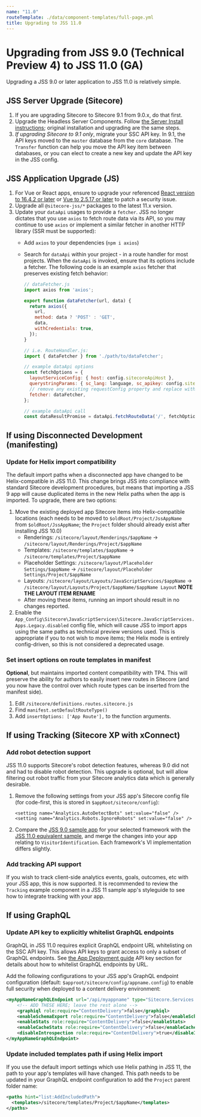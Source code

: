 ```yaml
---
name: "11.0"
routeTemplate: ./data/component-templates/full-page.yml
title: Upgrading to JSS 11.0
---
```


# Upgrading from JSS 9.0 (Technical Preview 4) to JSS 11.0 (GA)

Upgrading a JSS 9.0 or later application to JSS 11.0 is relatively simple.

## JSS Server Upgrade (Sitecore)

1. If you are upgrading Sitecore to Sitecore 9.1 from 9.0.x, do that first.
1. Upgrade the Headless Server Components. Follow [the Server Install instructions](/docs/getting-started/jss-server-install); original installation and upgrading are the same steps.
1. *If upgrading Sitecore to 9.1 only*, migrate your SSC API key. In 9.1, the API keys moved to the `master` database from the `core` database. The `Transfer` function can help you move the API key item between databases, or you can elect to create a new key and update the API key in the JSS config.

## JSS Application Upgrade (JS)

1. For Vue or React apps, ensure to upgrade your referenced [React version to 16.4.2 or later](https://reactjs.org/blog/2018/08/01/react-v-16-4-2.html) or [Vue to 2.5.17 or later](https://twitter.com/vuejs/status/1024754536877973504) to patch a security issue.
1. Upgrade all `@sitecore-jss/*` packages to the latest 11.x version.
1. Update your `dataApi` usages to provide a `fetcher`. JSS no longer dictates that you use `axios` to fetch route data via its API, so you may continue to use `axios` or implement a similar fetcher in another HTTP library (SSR must be supported):
    * Add `axios` to your dependencies (`npm i axios`)
    * Search for `dataApi` within your project - in a route handler for most projects. When the `dataApi` is invoked, ensure that its options include a fetcher. The following code is an example `axios` fetcher that preserves existing fetch behavior:

      ```js
      // dataFetcher.js
      import axios from 'axios';

      export function dataFetcher(url, data) {
        return axios({
          url,
          method: data ? 'POST' : 'GET',
          data,
          withCredentials: true,
        });
      }

      // i.e. RouteHandler.js:
      import { dataFetcher } from './path/to/dataFetcher';

      // example dataApi options
      const fetchOptions = {
        layoutServiceConfig: { host: config.sitecoreApiHost },
        querystringParams: { sc_lang: language, sc_apikey: config.sitecoreApiKey },
        // remove any existing requestConfig property and replace with 'fetcher'
        fetcher: dataFetcher,
      };

      // example dataApi call
      const dataResultPromise = dataApi.fetchRouteData('/', fetchOptions);
      ```

## If using Disconnected Development (manifesting)

### Update for Helix import compatibility

The default import paths when a disconnected app have changed to be Helix-compatible in JSS 11.0. This change brings JSS into compliance with standard Sitecore development procedures, but means that importing a JSS 9 app will cause duplicated items in the new Helix paths when the app is imported. To upgrade, there are two options:

1. Move the existing deployed app Sitecore items into Helix-compatible locations (each needs to be moved to `$oldRoot/Project/JssAppName` from `$oldRoot/JssAppName`; the `Project` folder should already exist after installing JSS 10.0)
    * Renderings: `/sitecore/layout/Renderings/$appName` -> `/sitecore/layout/Renderings/Project/$appName`
    * Templates: `/sitecore/templates/$appName` -> `/sitecore/templates/Project/$appName`
    * Placeholder Settings: `/sitecore/layout/Placeholder Settings/$appName` -> `/sitecore/layout/Placeholder Settings/Project/$appName`
    * Layouts: `/sitecore/layout/Layouts/JavaScriptServices/$appName` -> `/sitecore/layout/Layouts/Project/$appName/$appName Layout` **NOTE THE LAYOUT ITEM RENAME**
    * After moving these items, running an import should result in no changes reported.
1. Enable the `App_Config\Sitecore\JavaScriptServices\Sitecore.JavaScriptServices.Apps.Legacy.disabled` config file, which will cause JSS to import apps using the same paths as technical preview versions used. This is appropriate if you to not wish to move items; the Helix mode is entirely config-driven, so this is not considered a deprecated usage.

### Set insert options on route templates in manifest

**Optional**, but maintains imported content compatibility with TP4. This will preserve the ability for authors to easily insert new routes in Sitecore (and you now have the control over which route types can be inserted from the manifest side).

1. Edit `/sitecore/definitions.routes.sitecore.js`
1. Find `manifest.setDefaultRouteType()`
1. Add `insertOptions: ['App Route'],` to the function arguments. 

## If using Tracking (Sitecore XP with xConnect)

### Add robot detection support 

JSS 11.0 supports Sitecore's robot detection features, whereas 9.0 did not and had to disable robot detection. This upgrade is optional, but will allow filtering out robot traffic from your Sitecore analytics data which is generally desirable.

1. Remove the following settings from your JSS app's Sitecore config file (for code-first, this is stored in `$appRoot/sitecore/config`):

    ```
    <setting name="Analytics.AutoDetectBots" set:value="false" />
    <setting name="Analytics.Robots.IgnoreRobots" set:value="false" />
    ```
1. Compare the [JSS 9.0 sample app](https://github.com/Sitecore/jss/tree/a137e11f39982adb7f0ad9284e16a171c337d990/samples) for your selected framework with the [JSS 11.0 equivalent sample](https://github.com/Sitecore/jss/tree/master/samples), and merge the changes into your app relating to `VisitorIdentification`. Each framework's VI implementation differs slightly.

### Add tracking API support

If you wish to track client-side analytics events, goals, outcomes, etc with your JSS app, this is now supported. It is recommended to review the `Tracking` example component in a JSS 11 sample app's styleguide to see how to integrate tracking with your app.

## If using GraphQL

### Update API key to explicitly whitelist GraphQL endpoints

GraphQL in JSS 11.0 requires explicit GraphQL endpoint URL whitelisting on the SSC API key. This allows API keys to grant access to only a subset of GraphQL endpoints. See [the App Deployment guide](/docs/getting-started/app-deployment) API key section for details about how to whitelist GraphQL endpoints by URL.

Add the following configurations to your JSS app's GraphQL endpoint configuration (default: `$approot/sitecore/config/appname.config`) to enable full security when deployed to a content delivery environment:

```xml
<myAppNameGraphQLEndpoint url="/api/myappname" type="Sitecore.Services.GraphQL.Hosting.DatabaseAwareGraphQLEndpoint, Sitecore.Services.GraphQL.NetFxHost" resolve="true">
    <!-- ADD THESE HERE; leave the rest alone -->
    <graphiql role:require="ContentDelivery">false</graphiql>
    <enableSchemaExport role:require="ContentDelivery">false</enableSchemaExport>
    <enableStats role:require="ContentDelivery">false</enableStats>
    <enableCacheStats role:require="ContentDelivery">false</enableCacheStats>
    <disableIntrospection role:require="ContentDelivery">true</disableIntrospection>
</myAppNameGraphQLEndpoint>
```

### Update included templates path if using Helix import

If you use the default import settings which use Helix pathing in JSS 11, the path to your app's templates will have changed. This path needs to be updated in your GraphQL endpoint configuration to add the `Project` parent folder name:

```xml
<paths hint="list:AddIncludedPath">
  <templates>/sitecore/templates/Project/$appName</templates>
</paths>
```